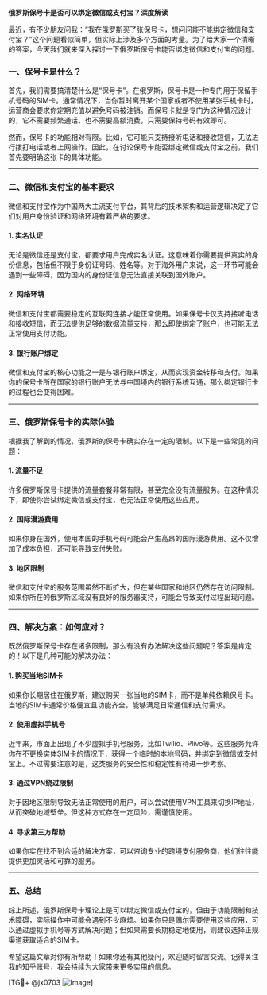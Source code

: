 **俄罗斯保号卡是否可以绑定微信或支付宝？深度解读**

最近，有不少朋友问我：“我在俄罗斯买了张保号卡，想问问能不能绑定微信和支付宝？”这个问题看似简单，但实际上涉及多个方面的考量。为了给大家一个清晰的答案，今天我们就来深入探讨一下俄罗斯保号卡能否绑定微信和支付宝的问题。

### 一、保号卡是什么？

首先，我们需要搞清楚什么是“保号卡”。在俄罗斯，保号卡是一种专门用于保留手机号码的SIM卡。通常情况下，当你暂时离开某个国家或者不使用某张手机卡时，运营商会要求你定期充值以避免号码被注销。而保号卡就是专门为这种情况设计的，它不需要频繁通话，也不需要高额消费，只需要保持号码有效即可。

然而，保号卡的功能相对有限。比如，它可能只支持接听电话和接收短信，无法进行拨打电话或者上网操作。因此，在讨论保号卡能否绑定微信或支付宝之前，我们首先要明确这张卡的具体功能。

---

### 二、微信和支付宝的基本要求

微信和支付宝作为中国两大主流支付平台，其背后的技术架构和运营逻辑决定了它们对用户身份验证和网络环境有着严格的要求。

#### 1. **实名认证**
无论是微信还是支付宝，都要求用户完成实名认证。这意味着你需要提供真实的身份信息，包括但不限于身份证号码、姓名等。对于海外用户来说，这一环节可能会遇到一些障碍，因为国内的身份证信息无法直接关联到国外账户。

#### 2. **网络环境**
微信和支付宝都需要稳定的互联网连接才能正常使用。如果保号卡仅支持接听电话和接收短信，而无法提供足够的数据流量支持，那么即使绑定了账户，也可能无法正常使用支付功能。

#### 3. **银行账户绑定**
微信和支付宝的核心功能之一是与银行账户绑定，从而实现资金转移和支付。如果你的保号卡所在国家的银行账户无法与中国境内的银行系统互通，那么绑定银行卡的过程也会变得困难。

---

### 三、俄罗斯保号卡的实际体验

根据我了解到的情况，俄罗斯的保号卡确实存在一定的限制。以下是一些常见的问题：

#### 1. **流量不足**
许多俄罗斯保号卡提供的流量套餐非常有限，甚至完全没有流量服务。在这种情况下，即使你尝试绑定微信或支付宝，也无法正常使用这些应用。

#### 2. **国际漫游费用**
如果你身在国外，使用本国的手机号码可能会产生高昂的国际漫游费用。这不仅增加了成本负担，还可能导致支付失败。

#### 3. **地区限制**
微信和支付宝的服务范围虽然不断扩大，但在某些国家和地区仍然存在访问限制。如果你所在的俄罗斯区域没有良好的服务器支持，可能会导致支付过程出现问题。

---

### 四、解决方案：如何应对？

既然俄罗斯保号卡存在诸多限制，那么有没有办法解决这些问题呢？答案是肯定的！以下是几种可能的解决办法：

#### 1. **购买当地SIM卡**
如果你长期居住在俄罗斯，建议购买一张当地的SIM卡，而不是单纯依赖保号卡。当地的SIM卡通常价格便宜且功能齐全，能够满足日常通信和支付需求。

#### 2. **使用虚拟手机号**
近年来，市面上出现了不少虚拟手机号服务，比如Twilio、Plivo等。这些服务允许你在不更换实体SIM卡的情况下，获得一个临时的本地号码，并绑定到微信或支付宝上。不过需要注意的是，这类服务的安全性和稳定性有待进一步考察。

#### 3. **通过VPN绕过限制**
对于因地区限制导致无法正常使用的用户，可以尝试使用VPN工具来切换IP地址，从而突破地域壁垒。但这种方式存在一定风险，需谨慎使用。

#### 4. **寻求第三方帮助**
如果你实在找不到合适的解决方案，可以咨询专业的跨境支付服务商，他们往往能提供更加灵活和可靠的服务。

---

### 五、总结

综上所述，俄罗斯保号卡理论上是可以绑定微信或支付宝的，但由于功能限制和技术障碍，实际操作中可能会遇到不少麻烦。如果你只是偶尔需要使用这些应用，可以通过虚拟手机号等方式解决问题；但如果需要长期稳定地使用，则建议选择正规渠道获取适合的SIM卡。

希望这篇文章对你有所帮助！如果你还有其他疑问，欢迎随时留言交流。记得关注我的知乎账号，我会持续为大家带来更多实用的信息。

[TG💪+ @jx0703 ![Image](https://github.com/user-attachments/assets/dbca1d08-cadb-493c-b0ec-ad6f7a83f270)]